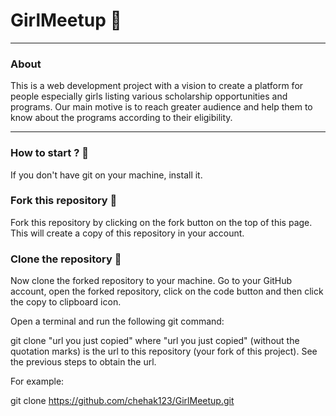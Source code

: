 <h1>GirlMeetup 👩</h1>

<hr>
<h3>About</h3>
<p> This is a web development project with a vision to create a platform for people especially girls listing various scholarship opportunities and programs. Our main motive is to reach greater audience and help them to know about the programs according to their eligibility. </p>

<hr>
<h3>How to start ? 🎪</h3>
<p>If you don't have git on your machine, install it.</p>
<h3>Fork this repository 🚀</h3>
<p>Fork this repository by clicking on the fork button on the top of this page. This will create a copy of this repository in your account.
</p>

<h3>Clone the repository 🏁</h3>
<p>Now clone the forked repository to your machine. Go to your GitHub account, open the forked repository, click on the code button and then click the copy to clipboard icon.

Open a terminal and run the following git command:

git clone "url you just copied"
where "url you just copied" (without the quotation marks) is the url to this repository (your fork of this project). See the previous steps to obtain the url.

For example:

git clone https://github.com/chehak123/GirlMeetup.git
</p>
